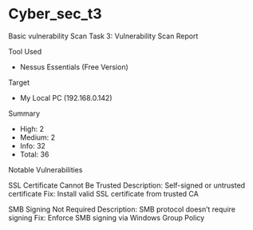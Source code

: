 # Cyber_sec_t3
Basic vulnerability Scan
Task 3: Vulnerability Scan Report

Tool Used
- Nessus Essentials (Free Version)

Target
- My Local PC (192.168.0.142)

Summary
- High: 2
- Medium: 2
- Info: 32
- Total: 36

Notable Vulnerabilities

SSL Certificate Cannot Be Trusted
Description: Self-signed or untrusted certificate
Fix: Install valid SSL certificate from trusted CA

SMB Signing Not Required
Description: SMB protocol doesn’t require signing
Fix: Enforce SMB signing via Windows Group Policy


